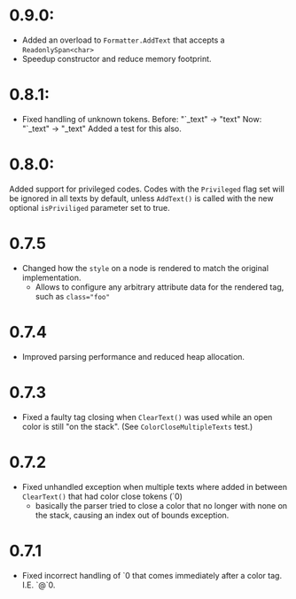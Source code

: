 # 0.9.0:
- Added an overload to `Formatter.AddText` that accepts a `ReadonlySpan<char>`
- Speedup constructor and reduce memory footprint.

# 0.8.1:
- Fixed handling of unknown tokens.
	Before: "\`_text" -> "text"
	Now: "\`_text" -> "_text"
	Added a test for this also.

# 0.8.0:

Added support for privileged codes. Codes with the `Privileged` flag set will be ignored in all texts by default, unless `AddText()` is called with the new optional `isPriviliged` parameter set to true.


# 0.7.5

- Changed how the `style` on a node is rendered to match the original implementation.
	- Allows to configure any arbitrary attribute data for the rendered tag, such as `class="foo"`

# 0.7.4

- Improved parsing performance and reduced heap allocation.

# 0.7.3

- Fixed a faulty tag closing when `ClearText()` was used while an open color is still "on the stack".
	(See `ColorCloseMultipleTexts` test.)

# 0.7.2

- Fixed unhandled exception when multiple texts where added in between `ClearText()` that had color close tokens (`0)
	- basically the parser tried to close a color that no longer with none on the stack, causing an index out of bounds exception.

# 0.7.1

- Fixed incorrect handling of \`0 that comes immediately after a color tag. I.E. \`@\`0.

